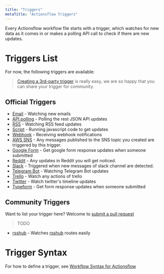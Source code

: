 ```yaml
---
title: "Triggers"
metaTitle: "Actionsflow Triggers"
---
```


Every Actionsflow workflow file starts with a trigger, which watches for new data as it comes in or makes a polling API call to check if there are new updates.

# Triggers List

For now, the following triggers are available:

> [Creating a 3rd-party trigger](./creating-triggers.md) is really easy, we are so happy that you can share your trigger for community.

## Official Triggers

- [Email](./triggers/email.md) - Watching new emails
- [API polling](./triggers/poll.md) - Polling the rest JSON API updates
- [RSS](./triggers/rss.md) - Watching RSS feed updates
- [Script](./triggers/script.md) - Running javascript code to get updates
- [Webhook](./triggers/webhook.md) - Receiving webhook notifications
- [AWS SNS](https://github.com/actionsflow/actionsflow/tree/master/packages/actionsflow-trigger-aws_sns) - Any messages published to the SNS topic you created are triggered by this trigger.
- [Google Form](https://github.com/actionsflow/actionsflow/tree/master/packages/actionsflow-trigger-google_form) - Get google form response updates when someone submitted
- [Reddit](https://github.com/actionsflow/actionsflow/tree/master/packages/actionsflow-trigger-reddit) - Any updates in Reddit you will get noticed.
- [Slack](https://github.com/actionsflow/actionsflow/tree/master/packages/actionsflow-trigger-slack) - Triggered when new messages of slack channel are detected.
- [Telegram Bot](https://github.com/actionsflow/actionsflow/tree/master/packages/actionsflow-trigger-telegram_bot) - Watching Telegram Bot updates
- [Trello](https://github.com/actionsflow/actionsflow/tree/master/packages/actionsflow-trigger-trello) - Watch any actions of trello
- [Twitter](https://github.com/actionsflow/actionsflow/tree/master/packages/actionsflow-trigger-twitter) - Watch twitter's timeline updates
- [Typeform](https://github.com/actionsflow/actionsflow/tree/master/packages/actionsflow-trigger-typeform) - Get form response updates when someone submitted

## Community Triggers

Want to list your trigger here? Welcome to [submit a pull request](https://github.com/actionsflow/actionsflow/edit/master/docs/triggers.md)

> TODO

- [rsshub](https://github.com/theowenyoung/actionsflow-trigger-rsshub) - Watches [rsshub](https://docs.rsshub.app/social-media.html) routes easily

# Trigger Syntax

For how to define a trigger, see [Workflow Syntax for Actionsflow](./workflow.md)
